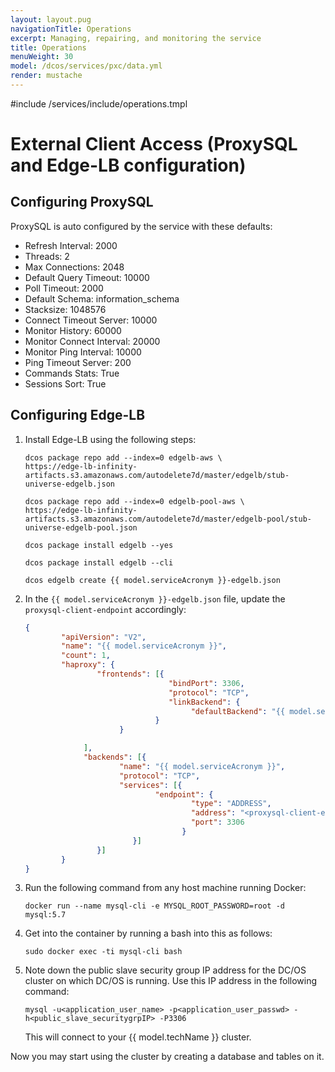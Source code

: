```yaml
---
layout: layout.pug
navigationTitle: Operations
excerpt: Managing, repairing, and monitoring the service
title: Operations
menuWeight: 30
model: /dcos/services/pxc/data.yml
render: mustache
---
```


#include /services/include/operations.tmpl

# External Client Access (ProxySQL and Edge-LB configuration)


## Configuring ProxySQL 
ProxySQL is auto configured by the service with these defaults: 


- Refresh Interval: 2000
- Threads: 2
- Max Connections: 2048
- Default Query Timeout: 10000
- Poll Timeout: 2000
- Default Schema: information_schema
- Stacksize: 1048576
- Connect Timeout Server: 10000
- Monitor History: 60000
- Monitor Connect Interval: 20000
- Monitor Ping Interval: 10000
- Ping Timeout Server: 200
- Commands Stats: True
- Sessions Sort: True

## Configuring Edge-LB
1. Install Edge-LB using the following steps:

   ```shell
   dcos package repo add --index=0 edgelb-aws \
   https://edge-lb-infinity-artifacts.s3.amazonaws.com/autodelete7d/master/edgelb/stub-universe-edgelb.json
   ```
   ```
   dcos package repo add --index=0 edgelb-pool-aws \
   https://edge-lb-infinity-artifacts.s3.amazonaws.com/autodelete7d/master/edgelb-pool/stub-universe-edgelb-pool.json
   ```
   ```
   dcos package install edgelb --yes
   ```

   ```
   dcos package install edgelb --cli
   ```

   ```
   dcos edgelb create {{ model.serviceAcronym }}-edgelb.json
   ```

1. In the `{{ model.serviceAcronym }}-edgelb.json` file, update the `proxysql-client-endpoint` accordingly:

   ```json
   {
           "apiVersion": "V2",
           "name": "{{ model.serviceAcronym }}",
           "count": 1,
           "haproxy": {
                   "frontends": [{
                                   "bindPort": 3306,
                                   "protocol": "TCP",
                                   "linkBackend": {
                                        "defaultBackend": "{{ model.serviceAcronym }}"
                                }
                        }

                ],
                "backends": [{
                        "name": "{{ model.serviceAcronym }}",
                        "protocol": "TCP",
                        "services": [{
                                "endpoint": {
                                        "type": "ADDRESS",
                                        "address": "<proxysql-client-endpoint>",
                                        "port": 3306
                                      }
                           }]
                   }]
           }
   }
   ```

1. Run the following command from any host machine running Docker:
   ```shell
   docker run --name mysql-cli -e MYSQL_ROOT_PASSWORD=root -d mysql:5.7
   ```

1. Get into the container by running a bash into this as follows:
   ```shell
   sudo docker exec -ti mysql-cli bash
   ```
1. Note down the public slave security group IP address for the DC/OS cluster on which DC/OS is running. Use this IP address in the following command:
   ```shell
   mysql -u<application_user_name> -p<application_user_passwd> -h<public_slave_securitygrpIP> -P3306
   ```
   This will connect to your {{ model.techName }} cluster. 

Now you may start using the cluster by creating a database and tables on it.
